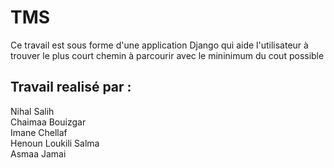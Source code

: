 # TMS

Ce travail est sous forme d'une application Django qui aide l'utilisateur à trouver le plus court chemin à parcourir avec le mininimum du cout possible 

## Travail realisé par :
Nihal Salih  
Chaimaa Bouizgar  
Imane Chellaf  
Henoun Loukili Salma  
Asmaa Jamai
